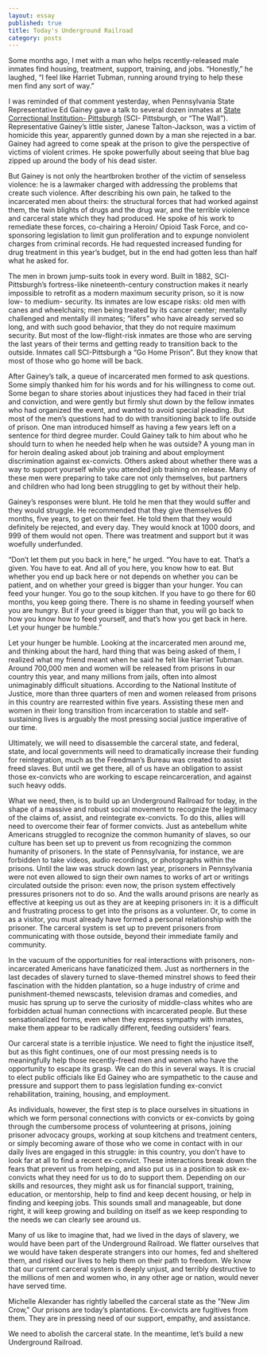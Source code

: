 ```yaml
---
layout: essay
published: true
title: Today's Underground Railroad
category: posts
---
```


Some months ago, I met with a man who helps recently-released male inmates find housing, treatment, support, training, and jobs. “Honestly,” he laughed, “I feel like Harriet Tubman, running around trying to help these men find any sort of way.”

I was reminded of that comment yesterday, when Pennsylvania State Representative Ed Gainey gave a talk to several dozen inmates at [State Correctional Institution- Pittsburgh](http://www.cor.pa.gov/Facilities/StatePrisons/Pages/Pittsburgh.aspx) (SCI- Pittsburgh, or “The Wall”). Representative Gainey’s little sister, Janese Talton-Jackson, was a victim of homicide this year, apparently gunned down by a man she rejected in a bar. Gainey had agreed to come speak at the prison to give the perspective of victims of violent crimes. He spoke powerfully about seeing that blue bag zipped up around the body of his dead sister.  

But Gainey is not only the heartbroken brother of the victim of senseless violence: he is a lawmaker charged with addressing the problems that create such violence. After describing his own pain, he talked to the incarcerated men about theirs:  the structural forces that had worked against them, the twin blights of drugs and the drug war, and the terrible violence and carceral state which they had produced. He spoke of his work to remediate these forces, co-chairing a Heroin/ Opioid Task Force, and co-sponsoring legislation to limit gun proliferation and to expunge nonviolent charges from criminal records. He had requested increased funding for drug treatment in this year’s budget, but in the end had gotten less than half what he asked for. 

The men in brown jump-suits took in every word. Built in 1882, SCI-Pittsburgh’s fortress-like nineteenth-century construction makes it nearly impossible to retrofit as a modern maximum security prison, so it is now low- to medium- security. Its inmates are low escape risks: old men with canes and wheelchairs; men being treated by its cancer center; mentally challenged and mentally ill inmates; “lifers” who have already served so long, and with such good behavior, that they do not require maximum security. But most of the low-flight-risk inmates are those who are serving the last years of their terms and getting ready to transition back to the outside. Inmates call SCI-Pittsburgh a “Go Home Prison”.  But they know that most of those who go home will be back.

After Gainey’s talk, a queue of incarcerated men formed to ask questions. Some simply thanked him for his words and for his willingness to come out. Some began to share stories about injustices they had faced in their trial and conviction, and were gently but firmly shut down by the fellow inmates who had organized the event, and wanted to avoid special pleading. But most of the men’s questions had to do with transitioning back to life outside of prison. One man introduced himself as having a few years left on a sentence for third degree murder. Could Gainey talk to him about who he should turn to when he needed help when he was outside? A young man in for heroin dealing asked about job training and about employment discrimination against ex-convicts. Others asked about whether there was a way to support yourself while you attended job training on release. Many of these men were preparing to take care not only themselves, but partners and children who had long been struggling to get by without their help.  

Gainey’s responses were blunt. He told he men that they would suffer and they would struggle. He recommended that they give themselves 60 months, five years, to get on their feet. He told them that they would definitely be rejected, and every day. They would knock at 1000 doors, and 999 of them would not open. There was treatment and support but it was woefully underfunded. 

“Don’t let them put you back in here,” he urged. “You have to eat. That’s a given. You have to eat. And all of you here, you know how to eat. But whether you end up back here or not depends on whether you can be patient, and on whether your greed is bigger than your hunger. You can feed your hunger. You go to the soup kitchen. If you have to go there for 60 months, you keep going there. There is no shame in feeding yourself when you are hungry. But if your greed is bigger than that, you will go back to how you know how to feed yourself, and that’s how you get back in here. Let your hunger be humble.”

Let your hunger be humble. Looking at the incarcerated men around me, and thinking about the hard, hard thing that was being asked of them, I realized what my friend meant when he said he felt like Harriet Tubman. Around 700,000 men and women will be released from prisons in our country this year, and many millions from jails, often into almost unimaginably difficult situations. According to the National Institute of Justice, more than three quarters of men and women released from prisons in this country are rearrested within five years. Assisting these men and women in their long transition from incarceration to stable and self-sustaining lives is arguably the most pressing social justice imperative of our time. 

Ultimately, we will need to disassemble the carceral state, and federal, state, and local governments will need to dramatically increase their funding for reintegration, much as the Freedman’s Bureau was created to assist freed slaves. But until we get there, all of us have an obligation to assist those ex-convicts who are working to escape reincarceration, and against such heavy odds.

What we need, then, is to build up an Underground Railroad for today, in the shape of a massive and robust social movement to recognize the legitimacy of the claims of, assist, and reintegrate ex-convicts. To do this, allies will need to overcome their fear of former convicts. Just as antebellum white Americans struggled to recognize the common humanity of slaves, so our culture has been set up to prevent us from recognizing the common humanity of prisoners. In the state of Pennsylvania, for instance, we are forbidden to take videos, audio recordings, or photographs within the prisons. Until the law was struck down last year, prisoners in Pennsylvania were not even allowed to sign their own names to works of art or writings circulated outside the prison: even now, the prison system effectively pressures prisoners not to do so. And the walls around prisons are nearly as effective at keeping us out as they are at keeping prisoners in: it is a difficult and frustrating process to get into the prisons as a volunteer. Or, to come in as a visitor, you must already have formed a personal relationship with the prisoner. The carceral system is set up to prevent prisoners from communicating with those outside, beyond their immediate family and community. 

In the vacuum of the opportunities for real interactions with prisoners, non-incarcerated Americans have fanaticized them. Just as northerners in the last decades of slavery turned to slave-themed minstrel shows to feed their fascination with the hidden plantation, so a huge industry of crime and punishment-themed newscasts, television dramas and comedies, and music has sprung up to serve the curiosity of middle-class whites who are forbidden actual human connections with incarcerated people. But these sensationalized forms, even when they express sympathy with inmates, make them appear to be radically different, feeding outsiders’ fears.

Our carceral state is a terrible injustice. We need to fight the injustice itself, but as this fight continues, one of our most pressing needs is to meaningfully help those recently-freed men and women who have the opportunity to escape its grasp. We can do this in several ways. It is crucial to elect public officials like Ed Gainey who are sympathetic to the cause and pressure and support them to pass legislation funding ex-convict rehabilitation, training, housing, and employment. 

As individuals, however, the first step is to place ourselves in situations in which we form personal connections with convicts or ex-convicts by going through the cumbersome process of volunteering at prisons, joining prisoner advocacy groups, working at soup kitchens and treatment centers, or simply becoming aware of those who we come in contact with in our daily lives are engaged in this struggle: in this country, you don’t have to look far at all to find a recent ex-convict. These interactions break down the fears that prevent us from helping, and also put us in a position to ask ex-convicts what they need for us to do to support them. Depending on our skills and resources, they might ask us for financial support, training, education, or mentorship, help to find and keep decent housing, or help in finding and keeping jobs. This sounds small and manageable, but done right, it will keep growing and building on itself as we keep responding to the needs we can clearly see around us.

Many of us like to imagine that, had we lived in the days of slavery, we would have been part of the Underground Railroad. We flatter ourselves that we would have taken desperate strangers into our homes, fed and sheltered them, and risked our lives to help them on their path to freedom. We know that our current carceral system is deeply unjust, and terribly destructive to the millions of men and women who, in any other age or nation, would never have served time. 

Michelle Alexander has rightly labelled the carceral state as the "New Jim Crow," Our prisons are today’s plantations. Ex-convicts are fugitives from them. They are in pressing need of our support, empathy, and assistance.

 We need to abolish the carceral state. In the meantime, let’s build a new Underground Railroad.
